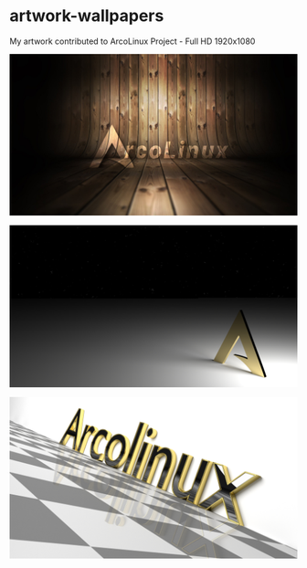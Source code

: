 # artwork-wallpapers
My artwork contributed to ArcoLinux Project - Full HD 1920x1080

![Image of Yaktocat](https://github.com/marcoobaid/artwork-wallpapers/blob/master/arco_wallpaper_004.jpg)

![Image of Yaktocat](https://github.com/marcoobaid/artwork-wallpapers/blob/master/30%20-%20Arco%20Space/arco_wallpaper_030.jpg
)

![Image of Yaktocat](https://github.com/marcoobaid/artwork-wallpapers/blob/master/24%20-%203D%20ArcoLinux/arco_wallpaper_024.jpg
)
